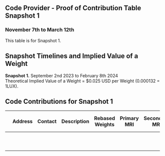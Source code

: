 ## Code Provider - Proof of Contribution Table Snapshot 1

### November 7th to March 12th

This table is for Snapshot 1.

## Snapshot Timelines and Implied Value of a Weight

**Snapshot 1.** September 2nd 2023 to February 8th 2024\
Theoretical Implied Value of a Weight = $0.025 USD per Weight (0.000132 = 1LUX).

## Code Contributions for Snapshot 1

|   | **Address** | **Contact** | **Description** | **Rebased Weights** | **Primary MRI** | **Secondary MRI** | **Primary MRI Percent** | **Second Percent** | **Primary MRI Amount** | **Secondary MRI Amount** | \*\*\*\* | \*\*\*\* | \*\*\*\* | \*\*\*\* | \*\*\*\* |
| - | ----------- | ----------- | --------------- | ------------------- | --------------- | ----------------- | ----------------------- | ------------------ | ---------------------- | ------------------------ | -------- | -------- | -------- | -------- | -------- |
|   |             |             |                 |                     |                 |                   |                         |                    |                        |                          |          |          |          |          |          |
|   |             |             |                 |                     |                 |                   |                         |                    |                        |                          |          |          |          |          |          |
|   |             |             |                 |                     |                 |                   |                         |                    |                        |                          |          |          |          |          |          |
|   |             |             |                 |                     |                 |                   |                         |                    |                        |                          |          |          |          |          |          |
|   |             |             |                 |                     |                 |                   |                         |                    |                        |                          |          |          |          |          |          |
|   |             |             |                 |                     |                 |                   |                         |                    |                        |                          |          |          |          |          |          |
|   |             |             |                 |                     |                 |                   |                         |                    |                        |                          |          |          |          |          |          |
|   |             |             |                 |                     |                 |                   |                         |                    |                        |                          |          |          |          |          |          |
|   |             |             |                 |                     |                 |                   |                         |                    |                        |                          |          |          |          |          |          |
|   |             |             |                 |                     |                 |                   |                         |                    |                        |                          |          |          |          |          |          |
